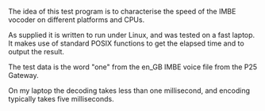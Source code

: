 The idea of this test program is to characterise the speed of the IMBE vocoder on different platforms and CPUs.

As supplied it is written to run under Linux, and was tested on a fast laptop. It makes use of standard POSIX functions to get the elapsed time and to output the result.

The test data is the word "one" from the en_GB IMBE voice file from the P25 Gateway.

On my laptop the decoding takes less than one millisecond, and encoding typically takes five milliseconds.

